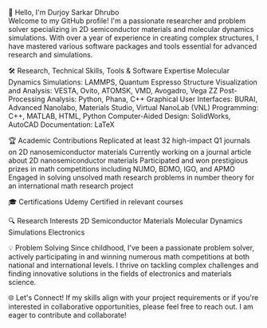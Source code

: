 👋 Hello, I'm Durjoy Sarkar Dhrubo <br>
Welcome to my GitHub profile! I'm a passionate researcher and problem solver specializing in 2D semiconductor materials and molecular dynamics simulations. With over a year of experience in creating complex structures, I have mastered various software packages and tools essential for advanced research and simulations.

🛠️ Research, Technical Skills, Tools & Software Expertise
Molecular Dynamics Simulations: LAMMPS, Quantum Espresso
Structure Visualization and Analysis: VESTA, Ovito, ATOMSK, VMD, Avogadro, Vega ZZ
Post-Processing Analysis: Python, Phana, C++
Graphical User Interfaces: BURAI, Advanced Nanolabo, Materials Studio, Virtual NanoLab (VNL)
Programming: C++, MATLAB, HTML, Python
Computer-Aided Design: SolidWorks, AutoCAD
Documentation: LaTeX

🏆 Academic Contributions
Replicated at least 32 high-impact Q1 journals on 2D nanosemiconductor materials
Currently working on a journal article about 2D nanosemiconductor materials
Participated and won prestigious prizes in math competitions including NUMO, BDMO, IGO, and APMO
Engaged in solving unsolved math research problems in number theory for an international math research project

🎓 Certifications
Udemy Certified in relevant courses

🔍 Research Interests
2D Semiconductor Materials
Molecular Dynamics Simulations
Electronics

💡 Problem Solving
Since childhood, I've been a passionate problem solver, actively participating in and winning numerous math competitions at both national and international levels. I thrive on tackling complex challenges and finding innovative solutions in the fields of electronics and materials science.

🌐 Let's Connect!
If my skills align with your project requirements or if you're interested in collaborative opportunities, please feel free to reach out. I am eager to contribute and collaborate!

